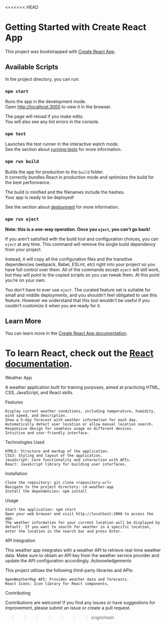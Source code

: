 <<<<<<< HEAD
# Getting Started with Create React App

This project was bootstrapped with [Create React App](https://github.com/facebook/create-react-app).

## Available Scripts

In the project directory, you can run:

### `npm start`

Runs the app in the development mode.\
Open [http://localhost:3000](http://localhost:3000) to view it in the browser.

The page will reload if you make edits.\
You will also see any lint errors in the console.

### `npm test`

Launches the test runner in the interactive watch mode.\
See the section about [running tests](https://facebook.github.io/create-react-app/docs/running-tests) for more information.

### `npm run build`

Builds the app for production to the `build` folder.\
It correctly bundles React in production mode and optimizes the build for the best performance.

The build is minified and the filenames include the hashes.\
Your app is ready to be deployed!

See the section about [deployment](https://facebook.github.io/create-react-app/docs/deployment) for more information.

### `npm run eject`

**Note: this is a one-way operation. Once you `eject`, you can’t go back!**

If you aren’t satisfied with the build tool and configuration choices, you can `eject` at any time. This command will remove the single build dependency from your project.

Instead, it will copy all the configuration files and the transitive dependencies (webpack, Babel, ESLint, etc) right into your project so you have full control over them. All of the commands except `eject` will still work, but they will point to the copied scripts so you can tweak them. At this point you’re on your own.

You don’t have to ever use `eject`. The curated feature set is suitable for small and middle deployments, and you shouldn’t feel obligated to use this feature. However we understand that this tool wouldn’t be useful if you couldn’t customize it when you are ready for it.

## Learn More

You can learn more in the [Create React App documentation](https://facebook.github.io/create-react-app/docs/getting-started).

To learn React, check out the [React documentation](https://reactjs.org/).
=======
Weather App

A weather application built for training purposes, aimed at practicing HTML, CSS, JavaScript, and React skills.

Features

    Display current weather conditions, including temperature, humidity, wind speed, and description.
    Show a 5-day forecast with weather information for each day.
    Automatically detect user location or allow manual location search.
    Responsive design for seamless usage on different devices.
    Intuitive and user-friendly interface.

Technologies Used

    HTML5: Structure and markup of the application.
    CSS3: Styling and layout of the application.
    JavaScript: Core functionality and interaction with APIs.
    React: JavaScript library for building user interfaces.

Installation

    Clone the repository: git clone <repository-url>
    Navigate to the project directory: cd weather-app
    Install the dependencies: npm install

Usage

    Start the application: npm start
    Open your web browser and visit http://localhost:3000 to access the app.
    The weather information for your current location will be displayed by default. If you want to search for weather in a specific location, enter the location in the search bar and press Enter.

API Integration

This weather app integrates with a weather API to retrieve real-time weather data. Make sure to obtain an API key from the weather service provider and update the API configuration accordingly.
Acknowledgements

This project utilizes the following third-party libraries and APIs:

    OpenWeatherMap API: Provides weather data and forecasts.
    React Icons: Icon library for React components.

Contributing

Contributions are welcome! If you find any issues or have suggestions for improvement, please submit an issue or create a pull request.
 
>>>>>>> origin/main
